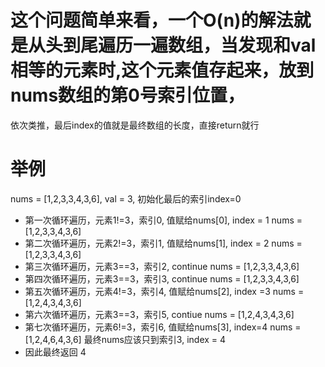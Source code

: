 # 这个问题简单来看，一个O(n)的解法就是从头到尾遍历一遍数组，当发现和val相等的元素时,这个元素值存起来，放到nums数组的第0号索引位置，
依次类推，最后index的值就是最终数组的长度，直接return就行

# 举例
nums = [1,2,3,3,4,3,6], val = 3, 初始化最后的索引index=0
- 第一次循环遍历，元素1!=3，索引0, 值赋给nums[0], index = 1
nums = [1,2,3,3,4,3,6]
- 第二次循环遍历，元素2!=3，索引1, 值赋给nums[1], index = 2
nums = [1,2,3,3,4,3,6]
- 第三次循环遍历，元素3==3，索引2, continue
nums = [1,2,3,3,4,3,6]
- 第四次循环遍历，元素3==3，索引3, continue
nums = [1,2,3,3,4,3,6]
- 第五次循环遍历，元素4!=3，索引4, 值赋给nums[2], index =3 
nums = [1,2,4,3,4,3,6]
- 第六次循环遍历，元素3==3，索引5, contiue
nums = [1,2,4,3,4,3,6]
- 第七次循环遍历，元素6!=3，索引6, 值赋给nums[3], index=4
nums = [1,2,4,6,4,3,6]
最终nums应该只到索引3, index = 4
- 因此最终返回 4


